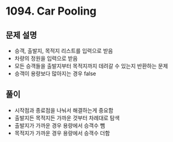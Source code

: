 # 1094. Car Pooling
## 문제 설명
- 승객, 출발지, 목적지 리스트를 입력으로 받음
- 차량의 정원을 입력으로 받음
- 모든 승객들을 출발지부터 목적지까지 데려갈 수 있는지 반환하는 문제
- 승객이 용량보다 많아지는 경우 false
## 풀이
- 시작점과 종료점을 나눠서 해결하는게 중요함
- 출발지든 목적지든 가까운 것부터 차례대로 탐색
- 출발지가 가까운 경우 용량에서 승객수 뺌
- 목적지가 가까운 경우 용량에서 승객수 더함